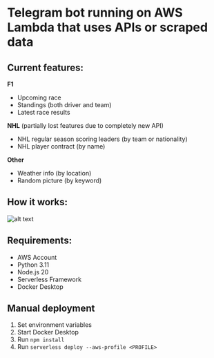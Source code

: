 # Telegram bot running on AWS Lambda that uses APIs or scraped data

## Current features:

**F1**

- Upcoming race
- Standings (both driver and team)
- Latest race results

**NHL** (partially lost features due to completely new API)

- NHL regular season scoring leaders (by team or nationality)
- NHL player contract (by name)

**Other**

- Weather info (by location)
- Random picture (by keyword)

## How it works:

![alt text](https://i.imgur.com/j4oKHUa.png)

## Requirements:

- AWS Account
- Python 3.11
- Node.js 20
- Serverless Framework
- Docker Desktop

## Manual deployment

1. Set environment variables
2. Start Docker Desktop
3. Run `npm install`
4. Run `serverless deploy --aws-profile <PROFILE>`
